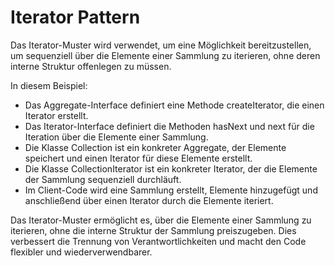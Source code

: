 # Iterator Pattern

Das Iterator-Muster wird verwendet, um eine Möglichkeit bereitzustellen, um sequenziell über die Elemente einer Sammlung zu iterieren, ohne deren interne Struktur offenlegen zu müssen.

In diesem Beispiel:

- Das Aggregate-Interface definiert eine Methode createIterator, die einen Iterator erstellt.
- Das Iterator-Interface definiert die Methoden hasNext und next für die Iteration über die Elemente einer Sammlung.
- Die Klasse Collection ist ein konkreter Aggregate, der Elemente speichert und einen Iterator für diese Elemente erstellt.
- Die Klasse CollectionIterator ist ein konkreter Iterator, der die Elemente der Sammlung sequenziell durchläuft.
- Im Client-Code wird eine Sammlung erstellt, Elemente hinzugefügt und anschließend über einen Iterator durch die Elemente iteriert.

Das Iterator-Muster ermöglicht es, über die Elemente einer Sammlung zu iterieren, ohne die interne Struktur der Sammlung preiszugeben. Dies verbessert die Trennung von Verantwortlichkeiten und macht den Code flexibler und wiederverwendbarer.